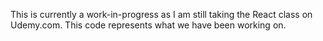 This is currently a work-in-progress as I am still taking the React class on Udemy.com.
This code represents what we have been working on.
